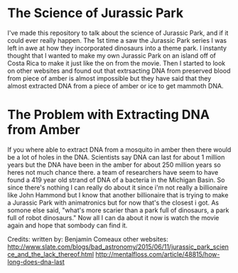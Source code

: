 # The Science of Jurassic Park

I've made this repository to talk about the science of Jurassic Park, and if it could ever really happen. The 1st time a saw the Jurassic
Park series I was left in awe at how they incorporated dinosaurs into a theme park. I instanty thought that I wanted to make my own
Jurassic Park on an island off of Costa Rica to make it just like the on from the movie. Then I started to look on other websites and
found out that extrsacting DNA from preserved blood from  piece of amber is almost impossible but they have said that they almost
extracted DNA from a piece of amber or ice to get mammoth DNA. 

# The Problem with Extracting DNA from Amber

If you where able to extract DNA from a mosquito in amber then there would be a lot of holes in the DNA. Scientists say DNA can last for
about 1 million years but the DNA have been in the amber for about 250 million years so heres not much chance there. a team of
researchers have seem to have found a 419 year old strand of DNA of a bacteria in the Michigan Basin. So since there's nothing I can
really do about it since i'm not really a billionaire like John Hammond but I know that another billionaire that is trying to make a
Jurassic Park with animatronics but for now that's the closest i got. As somone else said, "what's more scarier than a park full of
dinosaurs, a park full of robot dinosaurs." Now all I can da about it now is watch the movie again and hope that sombody can find it.

Credits:
written by: Benjamin Comeaux
other websites: http://www.slate.com/blogs/bad_astronomy/2015/06/11/jurassic_park_science_and_the_lack_thereof.html
                http://mentalfloss.com/article/48815/how-long-does-dna-last
